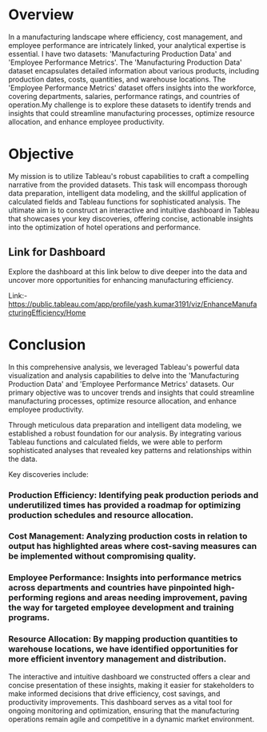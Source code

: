 # Overview

In a manufacturing landscape where efficiency, cost management, and employee performance are intricately linked, your analytical expertise is essential. I have two datasets: 'Manufacturing Production Data' and 'Employee Performance Metrics'. The 'Manufacturing Production Data' dataset encapsulates detailed information about various products, including production dates, costs, quantities, and warehouse locations. The 'Employee Performance Metrics' dataset offers insights into the workforce, covering departments, salaries, performance ratings, and countries of operation.My challenge is to explore these datasets to identify trends and insights that could streamline manufacturing processes, optimize resource allocation, and enhance employee productivity.

# Objective
My mission is to utilize Tableau's robust capabilities to craft a compelling narrative from the provided datasets. This task will encompass thorough data preparation, intelligent data modeling, and the skillful application of calculated fields and Tableau functions for sophisticated analysis. The ultimate aim is to construct an interactive and intuitive dashboard in Tableau that showcases your key discoveries, offering concise, actionable insights into the optimization of hotel operations and performance.

## Link for Dashboard
Explore the dashboard at this link below to dive deeper into the data and uncover more opportunities for enhancing manufacturing efficiency.

Link:- https://public.tableau.com/app/profile/yash.kumar3191/viz/EnhanceManufacturingEfficiency/Home

# Conclusion
In this comprehensive analysis, we leveraged Tableau's powerful data visualization and analysis capabilities to delve into the 'Manufacturing Production Data' and 'Employee Performance Metrics' datasets. Our primary objective was to uncover trends and insights that could streamline manufacturing processes, optimize resource allocation, and enhance employee productivity.

Through meticulous data preparation and intelligent data modeling, we established a robust foundation for our analysis. By integrating various Tableau functions and calculated fields, we were able to perform sophisticated analyses that revealed key patterns and relationships within the data.

Key discoveries include:

### Production Efficiency: Identifying peak production periods and underutilized times has provided a roadmap for optimizing production schedules and resource allocation.

### Cost Management: Analyzing production costs in relation to output has highlighted areas where cost-saving measures can be implemented without compromising quality.

### Employee Performance: Insights into performance metrics across departments and countries have pinpointed high-performing regions and areas needing improvement, paving the way for targeted employee development and training programs.

### Resource Allocation: By mapping production quantities to warehouse locations, we have identified opportunities for more efficient inventory management and distribution.

The interactive and intuitive dashboard we constructed offers a clear and concise presentation of these insights, making it easier for stakeholders to make informed decisions that drive efficiency, cost savings, and productivity improvements. This dashboard serves as a vital tool for ongoing monitoring and optimization, ensuring that the manufacturing operations remain agile and competitive in a dynamic market environment.
